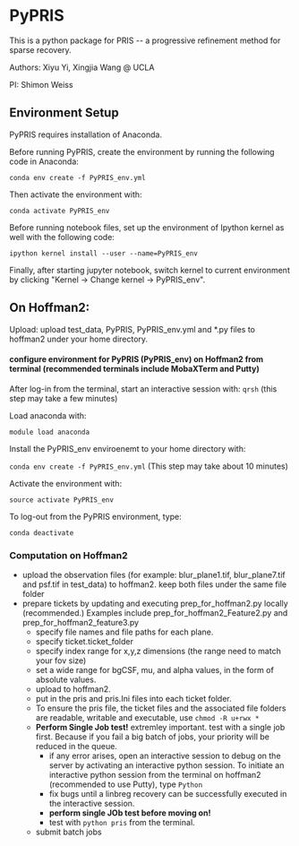# PyPRIS
This is a python package for PRIS -- a progressive refinement method for sparse recovery.

Authors: Xiyu Yi, Xingjia Wang @ UCLA

PI: Shimon Weiss

## Environment Setup

PyPRIS requires installation of Anaconda.

Before running PyPRIS, create the environment by running the following code in Anaconda:

`conda env create -f PyPRIS_env.yml`

Then activate the environment with:

`conda activate PyPRIS_env`

Before running notebook files, set up the environment of Ipython kernel as well with the following code:

`ipython kernel install --user --name=PyPRIS_env`

Finally, after starting jupyter notebook, switch kernel to current environment by clicking "Kernel -> Change kernel -> PyPRIS_env".

## On Hoffman2:
Upload: upload test_data, PyPRIS, PyPRIS_env.yml and \*.py files to hoffman2 under your home directory.

#### configure environment for PyPRIS (PyPRIS_env) on Hoffman2 from terminal (recommended terminals include MobaXTerm and Putty) 
After log-in from the terminal, start an interactive session with: `qrsh` (this step may take a few minutes)

Load anaconda with:

`module load anaconda`

Install the PyPRIS_env enviroenemt to your home directory with:

`conda env create -f PyPRIS_env.yml` (This step may take about 10 minutes)

Activate the environment with:

`source activate PyPRIS_env`

To log-out from the PyPRIS environment, type: 

`conda deactivate`

### Computation on Hoffman2
* upload the observation files (for example: blur_plane1.tif, blur_plane7.tif and psf.tif in test_data) to hoffman2. keep both files under the same file folder 
* prepare tickets by updating and executing prep_for_hoffman2.py locally (recommended.)
Examples include prep_for_hoffman2_Feature2.py and prep_for_hoffman2_feature3.py
  * specify file names and file paths for each plane.
  * specify ticket.ticket_folder
  * specify index range for x,y,z dimensions (the range need to match your fov size)
  * set a wide range for bgCSF, mu, and alpha values, in the form of absolute values.
  * upload to hoffman2.
  * put in the pris and pris.Ini files into each ticket folder.
  * To ensure the pris file, the ticket files and the associated file folders are readable, writable and executable, use `chmod -R u+rwx * `
  * **Perform Single Job test!** extremley important. test with a single job first. Because if you fail a big batch of jobs, your priority will be reduced in the queue.
      * if any error arises, open an interactive session to debug on the server by activating an interactive python session. To initiate an interactive python session from the terminal on hoffman2 (recommended to use Putty), type `Python`
      * fix bugs until a linbreg recovery can be successfully executed in the interactive session.
      * **perform single JOb test before moving on!**
      * test with `python pris` from the terminal.
  * submit batch jobs
